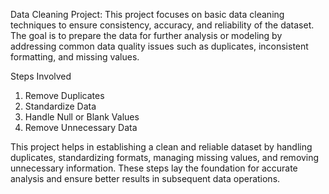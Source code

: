 Data Cleaning Project: 
This project focuses on basic data cleaning techniques to ensure consistency, accuracy, and reliability of the dataset. The goal is to prepare the data for further analysis or modeling by addressing common data quality issues such as duplicates, inconsistent formatting, and missing values.

Steps Involved
1. Remove Duplicates
2. Standardize Data
3. Handle Null or Blank Values
4. Remove Unnecessary Data

This project helps in establishing a clean and reliable dataset by handling duplicates, standardizing formats, managing missing values, and removing unnecessary information. These steps lay the foundation for accurate analysis and ensure better results in subsequent data operations.
